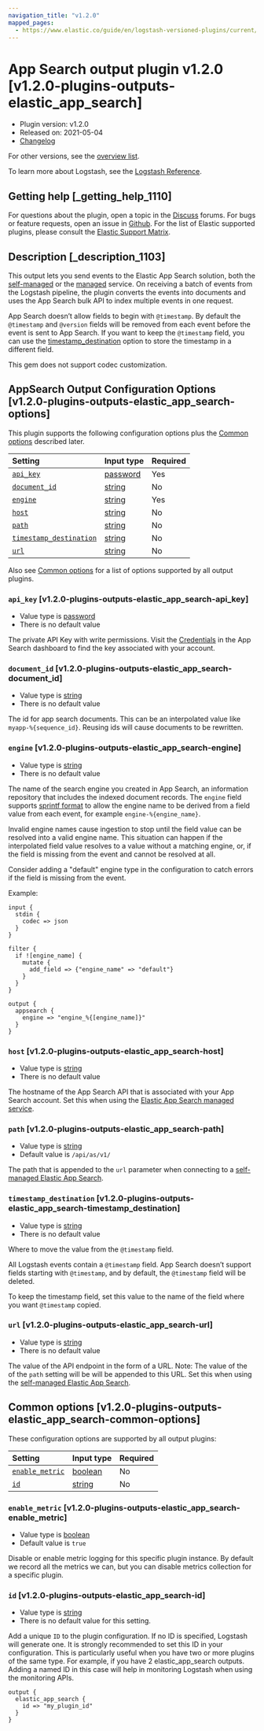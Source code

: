 ```yaml
---
navigation_title: "v1.2.0"
mapped_pages:
  - https://www.elastic.co/guide/en/logstash-versioned-plugins/current/v1.2.0-plugins-outputs-elastic_app_search.html
---
```


# App Search output plugin v1.2.0 [v1.2.0-plugins-outputs-elastic_app_search]

* Plugin version: v1.2.0
* Released on: 2021-05-04
* [Changelog](https://github.com/logstash-plugins/logstash-output-elastic_app_search/blob/v1.2.0/CHANGELOG.md)

For other versions, see the [overview list](output-elastic_app_search-index.md).

To learn more about Logstash, see the [Logstash Reference](https://www.elastic.co/guide/en/logstash/current/index.html).

## Getting help [_getting_help_1110]

For questions about the plugin, open a topic in the [Discuss](http://discuss.elastic.co) forums. For bugs or feature requests, open an issue in [Github](https://github.com/logstash-plugins/logstash-output-elastic_app_search). For the list of Elastic supported plugins, please consult the [Elastic Support Matrix](https://www.elastic.co/support/matrix#matrix_logstash_plugins).

## Description [_description_1103]

This output lets you send events to the Elastic App Search solution, both the [self-managed](https://www.elastic.co/downloads/app-search) or the [managed](https://www.elastic.co/cloud/app-search-service) service. On receiving a batch of events from the Logstash pipeline, the plugin converts the events into documents and uses the App Search bulk API to index multiple events in one request.

App Search doesn’t allow fields to begin with `@timestamp`. By default the `@timestamp` and `@version` fields will be removed from each event before the event is sent to App Search. If you want to keep the `@timestamp` field, you can use the [timestamp\_destination](v1-2-0-plugins-outputs-elastic_app_search.md#v1.2.0-plugins-outputs-elastic_app_search-timestamp_destination) option to store the timestamp in a different field.

This gem does not support codec customization.

## AppSearch Output Configuration Options [v1.2.0-plugins-outputs-elastic_app_search-options]

This plugin supports the following configuration options plus the [Common options](v1-2-0-plugins-outputs-elastic_app_search.md#v1.2.0-plugins-outputs-elastic_app_search-common-options) described later.

| Setting | Input type | Required |
| :- | :- | :- |
| [`api_key`](v1-2-0-plugins-outputs-elastic_app_search.md#v1.2.0-plugins-outputs-elastic_app_search-api_key) | [password](/lsr/value-types.md#password) | Yes |
| [`document_id`](v1-2-0-plugins-outputs-elastic_app_search.md#v1.2.0-plugins-outputs-elastic_app_search-document_id) | [string](/lsr/value-types.md#string) | No |
| [`engine`](v1-2-0-plugins-outputs-elastic_app_search.md#v1.2.0-plugins-outputs-elastic_app_search-engine) | [string](/lsr/value-types.md#string) | Yes |
| [`host`](v1-2-0-plugins-outputs-elastic_app_search.md#v1.2.0-plugins-outputs-elastic_app_search-host) | [string](/lsr/value-types.md#string) | No |
| [`path`](v1-2-0-plugins-outputs-elastic_app_search.md#v1.2.0-plugins-outputs-elastic_app_search-path) | [string](/lsr/value-types.md#string) | No |
| [`timestamp_destination`](v1-2-0-plugins-outputs-elastic_app_search.md#v1.2.0-plugins-outputs-elastic_app_search-timestamp_destination) | [string](/lsr/value-types.md#string) | No |
| [`url`](v1-2-0-plugins-outputs-elastic_app_search.md#v1.2.0-plugins-outputs-elastic_app_search-url) | [string](/lsr/value-types.md#string) | No |

Also see [Common options](v1-2-0-plugins-outputs-elastic_app_search.md#v1.2.0-plugins-outputs-elastic_app_search-common-options) for a list of options supported by all output plugins.

### `api_key` [v1.2.0-plugins-outputs-elastic_app_search-api_key]

* Value type is [password](/lsr/value-types.md#password)
* There is no default value

The private API Key with write permissions. Visit the [Credentials](https://app.swiftype.com/as/credentials) in the App Search dashboard to find the key associated with your account.

### `document_id` [v1.2.0-plugins-outputs-elastic_app_search-document_id]

* Value type is [string](/lsr/value-types.md#string)
* There is no default value

The id for app search documents. This can be an interpolated value like `myapp-%{sequence_id}`. Reusing ids will cause documents to be rewritten.

### `engine` [v1.2.0-plugins-outputs-elastic_app_search-engine]

* Value type is [string](/lsr/value-types.md#string)
* There is no default value

The name of the search engine you created in App Search, an information repository that includes the indexed document records. The `engine` field supports [sprintf format](https://www.elastic.co/guide/en/logstash/current/event-dependent-configuration.html#sprintf) to allow the engine name to be derived from a field value from each event, for example `engine-%{engine_name}`.

Invalid engine names cause ingestion to stop until the field value can be resolved into a valid engine name. This situation can happen if the interpolated field value resolves to a value without a matching engine, or, if the field is missing from the event and cannot be resolved at all.

Consider adding a "default" engine type in the configuration to catch errors if the field is missing from the event.

Example:

```
input {
  stdin {
    codec => json
  }
}

filter {
  if ![engine_name] {
    mutate {
      add_field => {"engine_name" => "default"}
    }
  }
}

output {
  appsearch {
    engine => "engine_%{[engine_name]}"
  }
}
```

### `host` [v1.2.0-plugins-outputs-elastic_app_search-host]

* Value type is [string](/lsr/value-types.md#string)
* There is no default value

The hostname of the App Search API that is associated with your App Search account. Set this when using the [Elastic App Search managed service](https://www.elastic.co/cloud/app-search-service).

### `path` [v1.2.0-plugins-outputs-elastic_app_search-path]

* Value type is [string](/lsr/value-types.md#string)
* Default value is `/api/as/v1/`

The path that is appended to the `url` parameter when connecting to a [self-managed Elastic App Search](https://www.elastic.co/downloads/app-search).

### `timestamp_destination` [v1.2.0-plugins-outputs-elastic_app_search-timestamp_destination]

* Value type is [string](/lsr/value-types.md#string)
* There is no default value

Where to move the value from the `@timestamp` field.

All Logstash events contain a `@timestamp` field. App Search doesn’t support fields starting with `@timestamp`, and by default, the `@timestamp` field will be deleted.

To keep the timestamp field, set this value to the name of the field where you want `@timestamp` copied.

### `url` [v1.2.0-plugins-outputs-elastic_app_search-url]

* Value type is [string](/lsr/value-types.md#string)
* There is no default value

The value of the API endpoint in the form of a URL. Note: The value of the of the `path` setting will be will be appended to this URL. Set this when using the [self-managed Elastic App Search](https://www.elastic.co/downloads/app-search).

## Common options [v1.2.0-plugins-outputs-elastic_app_search-common-options]

These configuration options are supported by all output plugins:

| Setting | Input type | Required |
| :- | :- | :- |
| [`enable_metric`](v1-2-0-plugins-outputs-elastic_app_search.md#v1.2.0-plugins-outputs-elastic_app_search-enable_metric) | [boolean](/lsr/value-types.md#boolean) | No |
| [`id`](v1-2-0-plugins-outputs-elastic_app_search.md#v1.2.0-plugins-outputs-elastic_app_search-id) | [string](/lsr/value-types.md#string) | No |

### `enable_metric` [v1.2.0-plugins-outputs-elastic_app_search-enable_metric]

* Value type is [boolean](/lsr/value-types.md#boolean)
* Default value is `true`

Disable or enable metric logging for this specific plugin instance. By default we record all the metrics we can, but you can disable metrics collection for a specific plugin.

### `id` [v1.2.0-plugins-outputs-elastic_app_search-id]

* Value type is [string](/lsr/value-types.md#string)
* There is no default value for this setting.

Add a unique `ID` to the plugin configuration. If no ID is specified, Logstash will generate one. It is strongly recommended to set this ID in your configuration. This is particularly useful when you have two or more plugins of the same type. For example, if you have 2 elastic\_app\_search outputs. Adding a named ID in this case will help in monitoring Logstash when using the monitoring APIs.

```
output {
  elastic_app_search {
    id => "my_plugin_id"
  }
}
```
